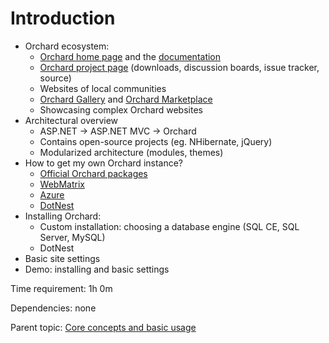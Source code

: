 # Introduction



- Orchard ecosystem:
	- [Orchard home page](http://orchardproject.net) and the [documentation](http://docs.orchardproject.net)
	- [Orchard project page](http://orchard.codeplex.com) (downloads, discussion boards, issue tracker, source)
	- Websites of local communities
	- [Orchard Gallery](http://gallery.orchardproject.net) and [Orchard Marketplace](http://orchardmarket.net)
	- Showcasing complex Orchard websites
- Architectural overview
	- ASP.NET -> ASP.NET MVC -> Orchard
	- Contains open-source projects (eg. NHibernate, jQuery)
	- Modularized architecture (modules, themes)
- How to get my own Orchard instance?
	- [Official Orchard packages](http://orchard.codeplex.com/releases)
	- [WebMatrix](http://www.microsoft.com/web/webmatrix)
	- [Azure](http://azure.microsoft.com)
	- [DotNest](http://dotnest.com)
- Installing Orchard:
	- Custom installation: choosing a database engine (SQL CE, SQL Server, MySQL)
	- DotNest
- Basic site settings
- Demo: installing and basic settings

Time requirement: 1h 0m

Dependencies: none

Parent topic: [Core concepts and basic usage](./)
